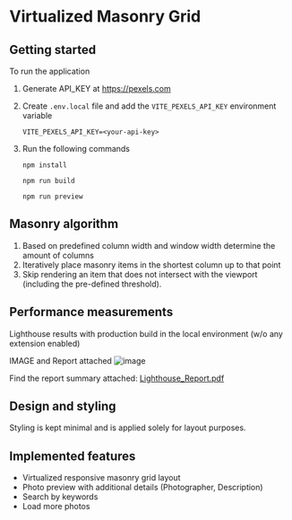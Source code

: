 # Virtualized Masonry Grid

## Getting started

To run the application 

1. Generate API_KEY at https://pexels.com

2. Create `.env.local` file and add the `VITE_PEXELS_API_KEY` environment variable

   ```
   VITE_PEXELS_API_KEY=<your-api-key>
   ```

3. Run the following commands
    
   ```
   npm install
   ```
   ```
   npm run build
   ```
   ```
   npm run preview
   ```

## Masonry algorithm

1. Based on predefined column width and window width determine the amount of columns
2. Iteratively place masonry items in the shortest column up to that point
3. Skip rendering an item that does not intersect with the viewport (including the pre-defined threshold).

## Performance measurements

Lighthouse results with production build in the local environment (w/o any extension enabled)

IMAGE and Report attached
![image](https://github.com/user-attachments/assets/7c2d45da-afd4-4ba4-8494-9e9b5c54ad2b)

Find the report summary attached:
[Lighthouse_Report.pdf](https://github.com/user-attachments/files/17592719/Lighthouse_Report.pdf)

## Design and styling

Styling is kept minimal and is applied solely for layout purposes.

## Implemented features

- Virtualized responsive masonry grid layout
- Photo preview with additional details (Photographer, Description)
- Search by keywords
- Load more photos

